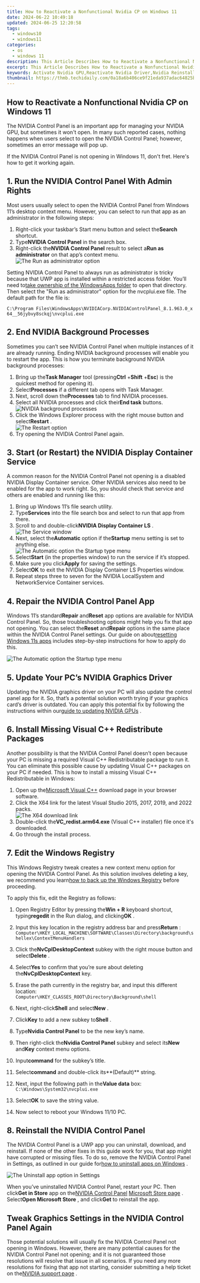 ```yaml
---
title: How to Reactivate a Nonfunctional Nvidia CP on Windows 11
date: 2024-06-22 10:49:18
updated: 2024-06-25 12:20:58
tags:
  - windows10
  - windows11
categories:
  - os
  - windows 11
description: This Article Describes How to Reactivate a Nonfunctional Nvidia CP on Windows 11
excerpt: This Article Describes How to Reactivate a Nonfunctional Nvidia CP on Windows 11
keywords: Activate Nvidia GPU,Reactivate Nvidia Driver,Nvidia Reinstall Guide,Fixing Nvidia CP Error,Resetting GPU Settings,Windows XP11 Nvidia,Unfreeze Graphics Card
thumbnail: https://thmb.techidaily.com/0a18a6b406ce9f21eda937adac64825b459ee3a87d13a642256000f5335eb2cc.jpg
---
```


## How to Reactivate a Nonfunctional Nvidia CP on Windows 11

 The NVIDIA Control Panel is an important app for managing your NVIDIA GPU, but sometimes it won't open. In many such reported cases, nothing happens when users select to open the NVIDIA Control Panel; however, sometimes an error message will pop up.

 If the NVIDIA Control Panel is not opening in Windows 11, don't fret. Here's how to get it working again.

## 1\. Run the NVIDIA Control Panel With Admin Rights

 Most users usually select to open the NVIDIA Control Panel from Windows 11’s desktop context menu. However, you can select to run that app as an administrator in the following steps:

1. Right-click your taskbar’s Start menu button and select the**Search** shortcut.
2. Type**NVIDIA Control Panel** in the search box.
3. Right-click the**NVIDIA Control Panel** result to select a**Run as administrator** on that app’s context menu.  
![The Run as administrator option](https://static1.makeuseofimages.com/wordpress/wp-content/uploads/2023/02/run-as-administrator-option.jpg)

 Setting NVIDIA Control Panel to always run as administrator is tricky because that UWP app is installed within a restricted access folder. You’ll need to[take ownership of the WindowsApps folder](https://www.makeuseof.com/windows-10-11-own-folder/) to open that directory. Then select the "Run as administrator" option for the nvcplui.exe file. The default path for the file is:

`C:\Program Files\WindowsApps\NVIDIACorp.NVIDIAControlPanel_8.1.963.0_x64__56jybvy8sckqj\nvcplui.exe`

## 2\. End NVIDIA Background Processes

 Sometimes you can’t see NVIDIA Control Panel when multiple instances of it are already running. Ending NVIDIA background processes will enable you to restart the app. This is how you terminate background NVIDIA background processes:

1. Bring up the**Task Manager** tool (pressing**Ctrl** +**Shift** +**Esc**) is the quickest method for opening it).
2. Select**Processes** if a different tab opens with Task Manager.
3. Next, scroll down the**Processes** tab to find NVIDIA processes.
4. Select all NVIDIA processes and click their**End task** buttons.  
![NVIDIA background processes](https://static1.makeuseofimages.com/wordpress/wp-content/uploads/2023/02/nvidia-background-processes.jpg)
5. Click the Windows Explorer process with the right mouse button and select**Restart** .  
![The Restart option](https://static1.makeuseofimages.com/wordpress/wp-content/uploads/2023/02/the-restart-option.jpg)
6. Try opening the NVIDIA Control Panel again.

## 3\. Start (or Restart) the NVIDIA Display Container Service

 A common reason for the NVIDIA Control Panel not opening is a disabled NVIDIA Display Container service. Other NVIDIA services also need to be enabled for the app to work right. So, you should check that service and others are enabled and running like this:

1. Bring up Windows 11’s file search utility.
2. Type**Services** into the file search box and select to run that app from there.
3. Scroll to and double-click**NVIDIA Display Container LS** .  
![The Service window](https://static1.makeuseofimages.com/wordpress/wp-content/uploads/2023/02/the-service-window.jpg)
4. Next, select the**Automatic** option if the**Startup** menu setting is set to anything else.  
![The Automatic option the Startup type menu](https://static1.makeuseofimages.com/wordpress/wp-content/uploads/2023/02/startup-type-drop-down-menu.jpg)
5. Select**Start** (in the properties window) to run the service if it’s stopped.
6. Make sure you click**Apply** for saving the settings.
7. Select**OK** to exit the NVIDIA Display Container LS Properties window.
8. Repeat steps three to seven for the NVIDIA LocalSystem and NetworkService Container services.

## 4\. Repair the NVIDIA Control Panel App

 Windows 11’s standard**Repair** and**Reset** app options are available for NVIDIA Control Panel. So, those troubleshooting options might help you fix that app not opening. You can select the**Reset** and**Repair** options in the same place within the NVIDIA Control Panel settings. Our guide on about[resetting Windows 11s apps](https://www.makeuseof.com/windows-reset-app/) includes step-by-step instructions for how to apply do this.

![The Automatic option the Startup type menu](https://static1.makeuseofimages.com/wordpress/wp-content/uploads/2023/02/startup-type-drop-down-menu.jpg)

## 5\. Update Your PC’s NVIDIA Graphics Driver

 Updating the NVIDIA graphics driver on your PC will also update the control panel app for it. So, that’s a potential solution worth trying if your graphics card’s driver is outdated. You can apply this potential fix by following the instructions within our[guide to updating NVIDIA GPUs](https://www.makeuseof.com/how-update-nvidia-graphics-card-drivers-windows/) .

## 6\. Install Missing Visual C++ Redistribute Packages

 Another possibility is that the NVIDIA Control Panel doesn’t open because your PC is missing a required Visual C++ Redistributable package to run it. You can eliminate this possible cause by updating Visual C++ packages on your PC if needed. This is how to install a missing Visual C++ Redistributable in Windows:

1. Open up the[Microsoft Visual C++](https://learn.microsoft.com/en-us/cpp/windows/latest-supported-vc-redist?view=msvc-170) download page in your browser software.
2. Click the X64 link for the latest Visual Studio 2015, 2017, 2019, and 2022 packs.  
![The X64 download link](https://static1.makeuseofimages.com/wordpress/wp-content/uploads/2023/02/x64-link.jpg)
3. Double-click the**VC\_redist.arm64.exe** (Visual C++ installer) file once it's downloaded.
4. Go through the install process.

## 7\. Edit the Windows Registry

 This Windows Registry tweak creates a new context menu option for opening the NVIDIA Control Panel. As this solution involves deleting a key, we recommend you learn[how to back up the Windows Registry](https://www.makeuseof.com/tag/backup-restore-windows-registry/) before proceeding.

To apply this fix, edit the Registry as follows:

1. Open Registry Editor by pressing the**Win + R** keyboard shortcut, typing**regedit** in the Run dialog, and clicking**OK** .
2. Input this key location in the registry address bar and press**Return** :  
`Computer\HKEY_LOCAL_MACHINE\SOFTWARE\Classes\Directory\background\shellex\ContextMenuHandlers`
3. Click the**NvCplDesktopContext** subkey with the right mouse button and select**Delete** .
4. Select**Yes** to confirm that you’re sure about deleting the**NvCplDesktopContext** key.
5. Erase the path currently in the registry bar, and input this different location:  
`Computer\HKEY_CLASSES_ROOT\Directory\Background\shell`

1. Next, right-click**Shell** and select**New** .
2. Click**Key** to add a new subkey to**Shell** .
3. Type**Nvidia Control Panel** to be the new key’s name.
4. Then right-click the**Nvidia Control Panel** subkey and select its**New** and**Key** context menu options.
5. Input**command** for the subkey’s title.
6. Select**command** and double-click its**(Default)** string.
7. Next, input the following path in the**Value data** box:  
`C:\Windows\System32\nvcplui.exe`
8. Select**OK** to save the string value.
9. Now select to reboot your Windows 11/10 PC.

## 8\. Reinstall the NVIDIA Control Panel

 The NVIDIA Control Panel is a UWP app you can uninstall, download, and reinstall. If none of the other fixes in this guide work for you, that app might have corrupted or missing files. To do so, remove the NVIDIA Control Panel in Settings, as outlined in our guide for[how to uninstall apps on Windows](https://www.makeuseof.com/windows-11-different-ways-to-uninstall-software/) .

![The Uninstall app option in Settings](https://static1.makeuseofimages.com/wordpress/wp-content/uploads/2023/02/the-uninstall-option-in-apps-features.jpg)

 When you’ve uninstalled NVIDIA Control Panel, restart your PC. Then click**Get in Store** app on the[NVIDIA Control Panel](https://apps.microsoft.com/store/detail/nvidia-control-panel/9NF8H0H7WMLT) [Microsoft Store page](https://apps.microsoft.com/store/detail/nvidia-control-panel/9NF8H0H7WMLT) . Select**Open Microsoft Store** , and click**Get** to reinstall the app.

## Tweak Graphics Settings in the NVIDIA Control Panel Again

 Those potential solutions will usually fix the NVIDIA Control Panel not opening in Windows. However, there are many potential causes for the NVIDIA Control Panel not opening; and it is not guaranteed those resolutions will resolve that issue in all scenarios. If you need any more resolutions for fixing that app not starting, consider submitting a help ticket on the[NVIDIA support page](https://www.nvidia.com/en-us/support/consumer/) .

<ins class="adsbygoogle"
     style="display:block"
     data-ad-format="autorelaxed"
     data-ad-client="ca-pub-7571918770474297"
     data-ad-slot="1223367746"></ins>



<ins class="adsbygoogle"
     style="display:block"
     data-ad-client="ca-pub-7571918770474297"
     data-ad-slot="8358498916"
     data-ad-format="auto"
     data-full-width-responsive="true"></ins>
